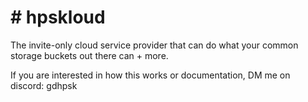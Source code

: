 # # hpskloud

The invite-only cloud service provider that can do what your common storage buckets out there can + more.

If you are interested in how this works or documentation, DM me on discord: gdhpsk